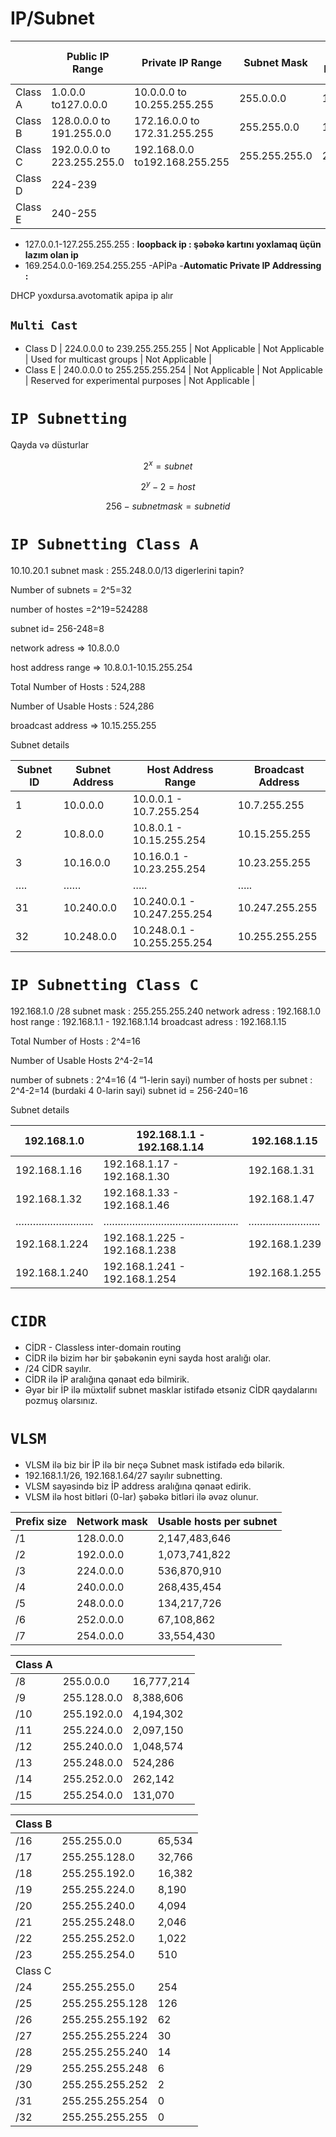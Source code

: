 # IP/Subnet

|  | Public IP Range | Private IP Range | Subnet Mask | # of Networks | # of Hosts per Network |
| --- | --- | --- | --- | --- | --- |
| Class A | 1.0.0.0 to127.0.0.0 | 10.0.0.0 to 10.255.255.255 | 255.0.0.0 | 126 | 16,777,214 |
| Class B | 128.0.0.0 to 191.255.0.0 | 172.16.0.0 to 172.31.255.255 | 255.255.0.0 | 16,382 | 65,534 |
| Class C | 192.0.0.0 to 223.255.255.0 | 192.168.0.0 to192.168.255.255 | 255.255.255.0 | 2,097,150 | 254 |
| Class D | 224-239 |  |  |  |  |
| Class E | 240-255 |  |  |  |  |
- 127.0.0.1-127.255.255.255 : **loopback ip : şəbəkə kartını yoxlamaq üçün lazım olan ip**
- 169.254.0.0-169.254.255.255 -APİPa -**Automatic Private IP Addressing :**

DHCP yoxdursa.avotomatik apipa ip alır

## `Multi Cast`

- Class D | 224.0.0.0 to 239.255.255.255 | Not Applicable | Not Applicable | Used for multicast groups | Not Applicable |
- Class E | 240.0.0.0 to 255.255.255.254 | Not Applicable | Not Applicable | Reserved for experimental purposes | Not Applicable |

# `IP Subnetting`

Qayda və düsturlar

$$
2^x=subnet   
$$

$$
2^y-2=host
$$

$$
256-subnet mask= subnet id
$$

# **`IP Subnetting Class A`**

10.10.20.1  subnet mask : 255.248.0.0/13 digerlerini tapin?

Number of subnets = 2^5=32

number of hostes =2^19=524288

subnet id= 256-248=8

network adress ⇒ 10.8.0.0

host address range ⇒ 10.8.0.1-10.15.255.254

Total Number of Hosts : 524,288

Number of Usable Hosts : 524,286

broadcast address ⇒ 10.15.255.255

Subnet details

| Subnet ID | Subnet Address | Host Address Range | Broadcast Address |
| --- | --- | --- | --- |
| 1 | 10.0.0.0 | 10.0.0.1 - 10.7.255.254 | 10.7.255.255 |
| 2 | 10.8.0.0 | 10.8.0.1 - 10.15.255.254 | 10.15.255.255 |
| 3 | 10.16.0.0 | 10.16.0.1 - 10.23.255.254 | 10.23.255.255 |
| …. | …… | ….. | ….. |
| 31 | 10.240.0.0 | 10.240.0.1 - 10.247.255.254 | 10.247.255.255 |
| 32 | 10.248.0.0 | 10.248.0.1 - 10.255.255.254 | 10.255.255.255 |

# **`IP Subnetting Class C`**

192.168.1.0   /28
subnet mask : 255.255.255.240
network adress : 192.168.1.0
host range : 192.168.1.1 - 192.168.1.14
broadcast adress : 192.168.1.15

Total Number of Hosts : 2^4=16

Number of Usable Hosts 2^4-2=14

number of subnets : 2^4=16 (4 “1-lerin sayi)
number of hosts per subnet : 2^4-2=14 (burdaki 4 0-larin sayi)
subnet id = 256-240=16

Subnet details

| 192.168.1.0 | 192.168.1.1 - 192.168.1.14 | 192.168.1.15 |
| --- | --- | --- |
| 192.168.1.16 | 192.168.1.17 - 192.168.1.30 | 192.168.1.31 |
| 192.168.1.32 | 192.168.1.33 - 192.168.1.46 | 192.168.1.47 |
| ……………………… | ……………………………………….. | ……………………. |
| 192.168.1.224 | 192.168.1.225 - 192.168.1.238 | 192.168.1.239 |
| 192.168.1.240 | 192.168.1.241 - 192.168.1.254 | 192.168.1.255 |

# `CIDR`

- CİDR - Classless inter-domain routing
- CİDR ilə bizim hər bir şəbəkənin eyni sayda host aralığı olar.
- /24 CİDR sayılır.
- CİDR ilə İP aralığına qənaət edə bilmirik.
- Əyər bir İP ilə müxtəlif subnet masklar istifadə etsəniz CİDR qaydalarını pozmuş olarsınız.

# `VLSM`

- VLSM ilə biz bir İP ilə bir neçə Subnet mask istifadə edə bilərik.
- 192.168.1.1/26, 192.168.1.64/27 sayılır subnetting.
- VLSM sayəsində biz İP address aralığına qənaət edirik.
- VLSM ilə host bitləri (0-lar) şəbəkə bitləri ilə əvəz olunur.

 

| Prefix size | Network mask | Usable hosts per subnet |
| --- | --- | --- |
| /1 | 128.0.0.0 | 2,147,483,646 |
| /2 | 192.0.0.0 | 1,073,741,822 |
| /3 | 224.0.0.0 | 536,870,910 |
| /4 | 240.0.0.0 | 268,435,454 |
| /5 | 248.0.0.0 | 134,217,726 |
| /6 | 252.0.0.0 | 67,108,862 |
| /7 | 254.0.0.0 | 33,554,430 |

| Class A |  |  |
| --- | --- | --- |
| /8 | 255.0.0.0 | 16,777,214 |
| /9 | 255.128.0.0 | 8,388,606 |
| /10 | 255.192.0.0 | 4,194,302 |
| /11 | 255.224.0.0 | 2,097,150 |
| /12 | 255.240.0.0 | 1,048,574 |
| /13 | 255.248.0.0 | 524,286 |
| /14 | 255.252.0.0 | 262,142 |
| /15 | 255.254.0.0 | 131,070 |

| Class B |  |  |
| --- | --- | --- |
| /16 | 255.255.0.0 | 65,534 |
| /17 | 255.255.128.0 | 32,766 |
| /18 | 255.255.192.0 | 16,382 |
| /19 | 255.255.224.0 | 8,190 |
| /20 | 255.255.240.0 | 4,094 |
| /21 | 255.255.248.0 | 2,046 |
| /22 | 255.255.252.0 | 1,022 |
| /23 | 255.255.254.0 | 510 |
| Class C |  |  |
| /24 | 255.255.255.0 | 254 |
| /25 | 255.255.255.128 | 126 |
| /26 | 255.255.255.192 | 62 |
| /27 | 255.255.255.224 | 30 |
| /28 | 255.255.255.240 | 14 |
| /29 | 255.255.255.248 | 6 |
| /30 | 255.255.255.252 | 2 |
| /31 | 255.255.255.254 | 0 |
| /32 | 255.255.255.255 | 0 |